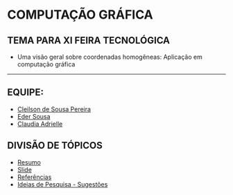 # COMPUTAÇÃO GRÁFICA 

## TEMA PARA XI FEIRA TECNOLÓGICA 

- Uma visão geral sobre coordenadas homogêneas: Aplicação em computação gráfica

---

## EQUIPE:

- [Cleilson de Sousa Pereira](@marcialwushu)
- [Eder Sousa](@ederbr23)
- [Claudia Adrielle]()

## DIVISÃO DE TÓPICOS

- [Resumo](resumo/README.md)
- [Slide](slide/README.md)
- [Referências](referencia/README.md)
- [Ideias de Pesquisa - Sugestões](ideias_de_pesquisa/README.md)
